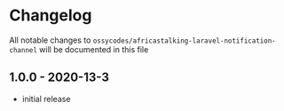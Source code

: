 # Changelog

All notable changes to `ossycodes/africastalking-laravel-notification-channel` will be documented in this file

## 1.0.0 - 2020-13-3

- initial release
